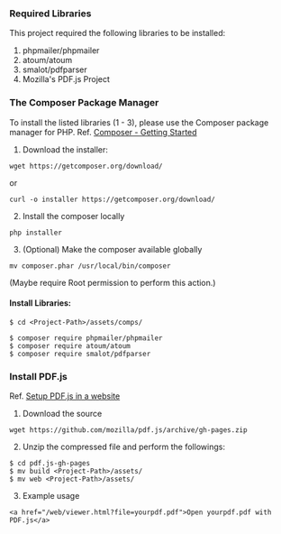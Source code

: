 ### Required Libraries

This project required the following libraries to be installed:

1. phpmailer/phpmailer
2. atoum/atoum
3. smalot/pdfparser
4. Mozilla's PDF.js Project

### The Composer Package Manager

To install the listed libraries (1 - 3), please use the Composer package manager for PHP.
Ref. [Composer - Getting Started](https://getcomposer.org/doc/00-intro.md)

1. Download the installer:

`wget https://getcomposer.org/download/`

or

`curl -o installer https://getcomposer.org/download/`

2. Install the composer locally

`php installer`

3. (Optional) Make the composer available globally

`mv composer.phar /usr/local/bin/composer`

(Maybe require Root permission to perform this action.)

#### Install Libraries:

```
$ cd <Project-Path>/assets/comps/

$ composer require phpmailer/phpmailer
$ composer require atoum/atoum
$ composer require smalot/pdfparser
```

### Install PDF.js

Ref. [Setup PDF.js in a website](https://github.com/mozilla/pdf.js/wiki/Setup-pdf.js-in-a-website)

1. Download the source

`wget https://github.com/mozilla/pdf.js/archive/gh-pages.zip`

2. Unzip the compressed file and perform the followings:

```
$ cd pdf.js-gh-pages
$ mv build <Project-Path>/assets/
$ mv web <Project-Path>/assets/
```

3. Example usage

`<a href="/web/viewer.html?file=yourpdf.pdf">Open yourpdf.pdf with PDF.js</a>`





